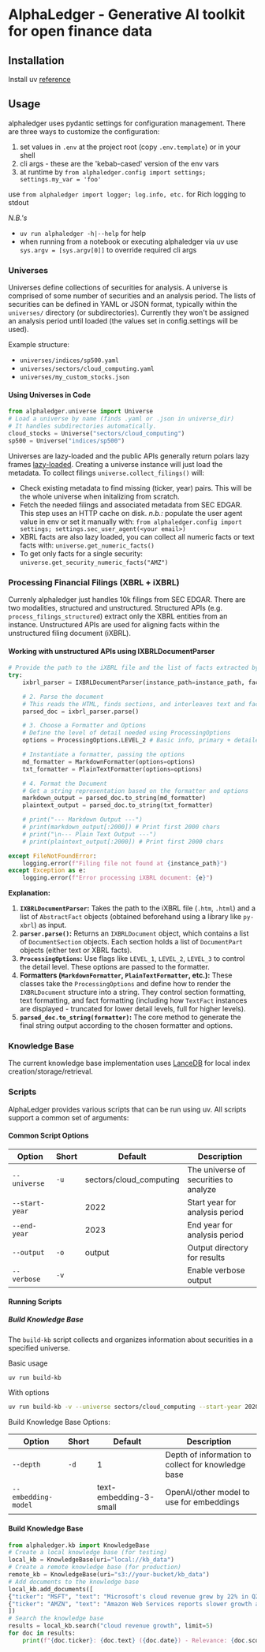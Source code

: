 # AlphaLedger - Generative AI toolkit for open finance data

## Installation

Install uv [reference](https://docs.astral.sh/uv/getting-started/installation/)


## Usage

alphaledger uses pydantic settings for configuration management. There are three ways to customize the configuration:
1. set values in `.env` at the project root (copy `.env.template`) or in your shell
2. cli args - these are the 'kebab-cased' version of the env vars
3. at runtime by `from alphaledger.config import settings; settings.my_var = 'foo'`

use `from alphaledger import logger; log.info, etc.` for Rich logging to stdout 

_N.B.'s_
- `uv run alphaledger -h|--help` for help
- when running from a notebook or executing alphaledger via uv use `sys.argv = [sys.argv[0]]` to override required cli args

### Universes

Universes define collections of securities for analysis. A universe is comprised of some number of securities and an analysis period. The lists of securities can be defined in YAML or JSON format, typically within the `universes/` directory (or subdirectories). Currently they won't be assigned an analysis period until loaded (the values set in config.settings will be used).

Example structure:
- `universes/indices/sp500.yaml`
- `universes/sectors/cloud_computing.yaml`
- `universes/my_custom_stocks.json`

#### Using Universes in Code

```python
from alphaledger.universe import Universe
# Load a universe by name (finds .yaml or .json in universe_dir)
# It handles subdirectories automatically.
cloud_stocks = Universe("sectors/cloud_computing")
sp500 = Universe("indices/sp500")
```

Universes are lazy-loaded and the public APIs generally return polars lazy frames [lazy-loaded](https://docs.pola.rs/user-guide/lazy/). Creating a universe instance will just load the metadata. To collect filings `universe.collect_filings()` will:
- Check existing metadata to find missing (ticker, year) pairs. This will be the whole universe when initalizing from scratch. 
- Fetch the needed filings and associated metadata from SEC EDGAR. This step uses an HTTP cache on disk. _n.b.:_ populate the user agent value in env or set it manually with:
    `from alphaledger.config import settings; settings.sec_user_agent(<your email>)`
- XBRL facts are also lazy loaded, you can collect all numeric facts or text facts with:
    `universe.get_numeric_facts()`
- To get only facts for a single security:
    `universe.get_security_numeric_facts("AMZ")`


### Processing Financial Filings (XBRL + iXBRL)

Currenly alphaledger just handles 10k filings from SEC EDGAR. There are two modalities, structured and unstructured. Structured APIs (e.g. `process_filings_structured`) extract only the XBRL entities from an instance. Unstructured APIs are used for aligning facts within the unstructured filing document (iXBRL).


#### Working with unstructured APIs using IXBRLDocumentParser

```python
# Provide the path to the iXBRL file and the list of facts extracted by py-xbrl
try:
    ixbrl_parser = IXBRLDocumentParser(instance_path=instance_path, facts=all_facts, encoding=encoding)

    # 2. Parse the document
    # This reads the HTML, finds sections, and interleaves text and fact objects
    parsed_doc = ixbrl_parser.parse()

    # 3. Choose a Formatter and Options
    # Define the level of detail needed using ProcessingOptions
    options = ProcessingOptions.LEVEL_2 # Basic info, primary + detailed financials, sections

    # Instantiate a formatter, passing the options
    md_formatter = MarkdownFormatter(options=options)
    txt_formatter = PlainTextFormatter(options=options)

    # 4. Format the Document
    # Get a string representation based on the formatter and options
    markdown_output = parsed_doc.to_string(md_formatter)
    plaintext_output = parsed_doc.to_string(txt_formatter)

    # print("--- Markdown Output ---")
    # print(markdown_output[:2000]) # Print first 2000 chars
    # print("\n--- Plain Text Output ---")
    # print(plaintext_output[:2000]) # Print first 2000 chars

except FileNotFoundError:
    logging.error(f"Filing file not found at {instance_path}")
except Exception as e:
    logging.error(f"Error processing iXBRL document: {e}")

```

**Explanation:**

1.  **`IXBRLDocumentParser`:** Takes the path to the iXBRL file (`.htm`, `.html`) and a list of `AbstractFact` objects (obtained beforehand using a library like `py-xbrl`) as input.
2.  **`parser.parse()`:** Returns an `IXBRLDocument` object, which contains a list of `DocumentSection` objects. Each section holds a list of `DocumentPart` objects (either text or XBRL facts).
3.  **`ProcessingOptions`:** Use flags like `LEVEL_1`, `LEVEL_2`, `LEVEL_3` to control the detail level. These options are passed to the formatter.
4.  **Formatters (`MarkdownFormatter`, `PlainTextFormatter`, etc.):** These classes take the `ProcessingOptions` and define how to render the `IXBRLDocument` structure into a string. They control section formatting, text formatting, and fact formatting (including how `TextFact` instances are displayed - truncated for lower detail levels, full for higher levels).
5.  **`parsed_doc.to_string(formatter)`:** The core method to generate the final string output according to the chosen formatter and options.

### Knowledge Base

The current knowledge base implementation uses [LanceDB](https://lancedb.github.io/) for local index creation/storage/retrieval. 

### Scripts

AlphaLedger provides various scripts that can be run using uv. All scripts support a common set of arguments:

#### Common Script Options

| Option | Short | Default | Description |
|--------|-------|---------|-------------|
| `--universe` | `-u` | sectors/cloud_computing | The universe of securities to analyze |
| `--start-year` | | 2022 | Start year for analysis period |
| `--end-year` | | 2023 | End year for analysis period |
| `--output` | `-o` | output | Output directory for results |
| `--verbose` | `-v` | | Enable verbose output |

#### Running Scripts

##### Build Knowledge Base

The `build-kb` script collects and organizes information about securities in a specified universe.

Basic usage
```bash
uv run build-kb
```

With options
```bash
uv run build-kb -v --universe sectors/cloud_computing --start-year 2020 --end-year 2024
```

Build Knowledge Base Options:

| Option | Short | Default | Description |
|--------|-------|---------|-------------|
| `--depth` | `-d` | 1 | Depth of information to collect for knowledge base |
| `--embedding-model` | | text-embedding-3-small | OpenAI/other model to use for embeddings |



#### Build Knowledge Base

```python
from alphaledger.kb import KnowledgeBase
# Create a local knowledge base (for testing)
local_kb = KnowledgeBase(uri="local://kb_data")
# Create a remote knowledge base (for production)
remote_kb = KnowledgeBase(uri="s3://your-bucket/kb_data")
# Add documents to the knowledge base
local_kb.add_documents([
{"ticker": "MSFT", "text": "Microsoft's cloud revenue grew by 22% in Q2 2023", "date": "2023-07-15"},
{"ticker": "AMZN", "text": "Amazon Web Services reports slower growth amid cloud spending cuts", "date": "2023-08-03"}
])
# Search the knowledge base
results = local_kb.search("cloud revenue growth", limit=5)
for doc in results:
    print(f"{doc.ticker}: {doc.text} ({doc.date}) - Relevance: {doc.score}")
```


